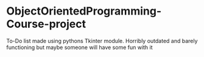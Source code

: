 # ObjectOrientedProgramming-Course-project

To-Do list made using pythons Tkinter module. Horribly outdated and barely functioning but maybe someone will have some fun with it
